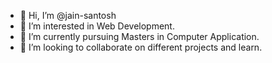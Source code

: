 - 👋 Hi, I’m @jain-santosh
- 👀 I’m interested in Web Development.
- 🌱 I’m currently pursuing Masters in Computer Application.
- 💞️ I’m looking to collaborate on different projects and learn.

<!---
jain-santosh/jain-santosh is a ✨ special ✨ repository because its `README.md` (this file) appears on your GitHub profile.
You can click the Preview link to take a look at your changes.
--->
